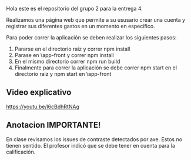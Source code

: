 Hola este es el repositorio del grupo 2 para la entrega 4.

Realizamos una página web que permite a su ususario crear una cuenta y registrar sus diferentes gastos en un momento en especifico.

Para poder correr la aplicación se deben realizar los siguientes pasos:

1. Pararse en el directorio raiz y correr npm install
2. Parase en \app-front y correr npm install
3. En el mismo directorio correr npm run build
4. Finalmente para correr la aplicación se debe correr npm start en el directorio raiz y npm start en \app-front

## Video explicativo

https://youtu.be/l6cBdhRtNAg

## Anotacion IMPORTANTE!
En clase revisamos los issues de contraste detectados por axe. Estos no tienen sentido. El profesor indicó que se debe tener en cuenta para la calificación. 
